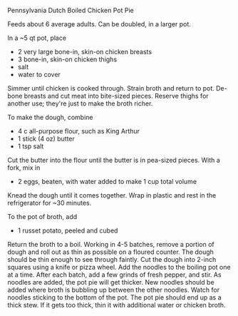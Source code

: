 Pennsylvania Dutch Boiled Chicken Pot Pie

Feeds about 6 average adults.  Can be doubled, in a larger pot.

In a ~5 qt pot, place

* 2 very large bone-in, skin-on chicken breasts
* 3 bone-in, skin-on chicken thighs
* salt
* water to cover

Simmer until chicken is cooked through.
Strain broth and return to pot.
De-bone breasts and cut meat into bite-sized pieces.
Reserve thighs for another use;  they're just to make the broth richer.

To make the dough, combine

* 4 c all-purpose flour, such as King Arthur
* 1 stick (4 oz) butter
* 1 tsp salt

Cut the butter into the flour until the butter is in pea-sized pieces.
With a fork, mix in

* 2 eggs, beaten, with water added to make 1 cup total volume

Knead the dough until it comes together.
Wrap in plastic and rest in the refrigerator for ~30 minutes.

To the pot of broth, add

* 1 russet potato, peeled and cubed

Return the broth to a boil.
Working in 4-5 batches, remove a portion of dough and roll out as thin as possible on a floured counter.
The dough should be thin enough to see through faintly.
Cut the dough into 2-inch squares using a knife or pizza wheel.
Add the noodles to the boiling pot one at a time.
After each batch, add a few grinds of fresh pepper, and stir.
As noodles are added, the pot pie will get thicker.
New noodles should be added where broth is bubbling up between the other noodles.
Watch for noodles sticking to the bottom of the pot.
The pot pie should end up as a thick stew.
If it gets too thick, thin it with additional water or chicken broth.
